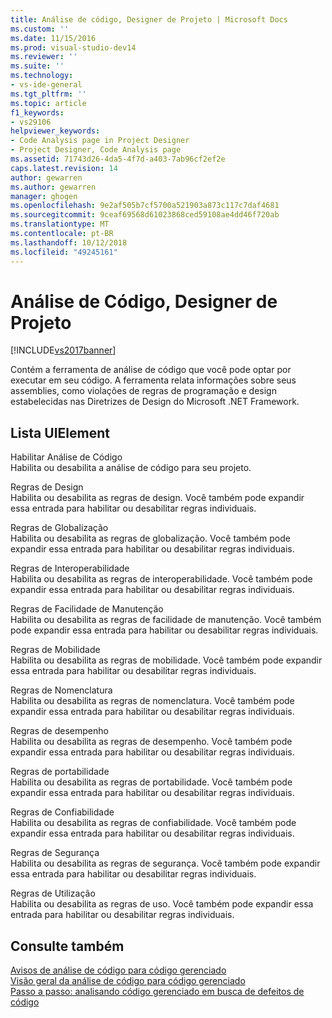 ```yaml
---
title: Análise de código, Designer de Projeto | Microsoft Docs
ms.custom: ''
ms.date: 11/15/2016
ms.prod: visual-studio-dev14
ms.reviewer: ''
ms.suite: ''
ms.technology:
- vs-ide-general
ms.tgt_pltfrm: ''
ms.topic: article
f1_keywords:
- vs29106
helpviewer_keywords:
- Code Analysis page in Project Designer
- Project Designer, Code Analysis page
ms.assetid: 71743d26-4da5-4f7d-a403-7ab96cf2ef2e
caps.latest.revision: 14
author: gewarren
ms.author: gewarren
manager: ghogen
ms.openlocfilehash: 9e2af505b7cf5700a521903a873c117c7daf4681
ms.sourcegitcommit: 9ceaf69568d61023868ced59108ae4dd46f720ab
ms.translationtype: MT
ms.contentlocale: pt-BR
ms.lasthandoff: 10/12/2018
ms.locfileid: "49245161"
---
```

# <a name="code-analysis-project-designer"></a>Análise de Código, Designer de Projeto
[!INCLUDE[vs2017banner](../../includes/vs2017banner.md)]

  
Contém a ferramenta de análise de código que você pode optar por executar em seu código. A ferramenta relata informações sobre seus assemblies, como violações de regras de programação e design estabelecidas nas Diretrizes de Design do Microsoft .NET Framework.  
  
## <a name="uielement-list"></a>Lista UIElement  
 Habilitar Análise de Código  
 Habilita ou desabilita a análise de código para seu projeto.  
  
 Regras de Design  
 Habilita ou desabilita as regras de design. Você também pode expandir essa entrada para habilitar ou desabilitar regras individuais.  
  
 Regras de Globalização  
 Habilita ou desabilita as regras de globalização. Você também pode expandir essa entrada para habilitar ou desabilitar regras individuais.  
  
 Regras de Interoperabilidade  
 Habilita ou desabilita as regras de interoperabilidade. Você também pode expandir essa entrada para habilitar ou desabilitar regras individuais.  
  
 Regras de Facilidade de Manutenção  
 Habilita ou desabilita as regras de facilidade de manutenção. Você também pode expandir essa entrada para habilitar ou desabilitar regras individuais.  
  
 Regras de Mobilidade  
 Habilita ou desabilita as regras de mobilidade. Você também pode expandir essa entrada para habilitar ou desabilitar regras individuais.  
  
 Regras de Nomenclatura  
 Habilita ou desabilita as regras de nomenclatura. Você também pode expandir essa entrada para habilitar ou desabilitar regras individuais.  
  
 Regras de desempenho  
 Habilita ou desabilita as regras de desempenho. Você também pode expandir essa entrada para habilitar ou desabilitar regras individuais.  
  
 Regras de portabilidade  
 Habilita ou desabilita as regras de portabilidade. Você também pode expandir essa entrada para habilitar ou desabilitar regras individuais.  
  
 Regras de Confiabilidade  
 Habilita ou desabilita as regras de confiabilidade. Você também pode expandir essa entrada para habilitar ou desabilitar regras individuais.  
  
 Regras de Segurança  
 Habilita ou desabilita as regras de segurança. Você também pode expandir essa entrada para habilitar ou desabilitar regras individuais.  
  
 Regras de Utilização  
 Habilita ou desabilita as regras de uso. Você também pode expandir essa entrada para habilitar ou desabilitar regras individuais.  
  
## <a name="see-also"></a>Consulte também  
 [Avisos de análise de código para código gerenciado](../../code-quality/code-analysis-for-managed-code-warnings.md)   
 [Visão geral da análise de código para código gerenciado](../../code-quality/code-analysis-for-managed-code-overview.md)   
 [Passo a passo: analisando código gerenciado em busca de defeitos de código](../../code-quality/walkthrough-analyzing-managed-code-for-code-defects.md)



